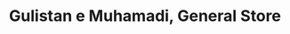 ---
title: "Gulistan e Muhamadi, General Store"
url: /karachi/gulistan-e-muhamadi-general-store/
shop: Supermarkt
---